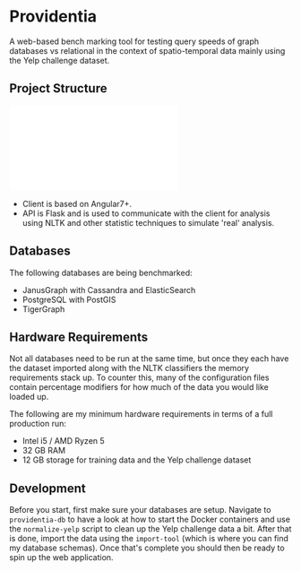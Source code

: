 # Providentia
A web-based bench marking tool for testing query speeds of graph databases vs relational in the context of spatio-temporal data mainly using the Yelp challenge dataset.

## Project Structure

![Providentia Structure](providentia-report/img/providentia-architecture.pdf "Providentia Structure")

* Client is based on Angular7+.
* API is Flask and is used to communicate with the client for analysis using NLTK and other statistic techniques to simulate 'real' analysis.

## Databases
The following databases are being benchmarked:
* JanusGraph with Cassandra and ElasticSearch
* PostgreSQL with PostGIS
* TigerGraph

## Hardware Requirements
Not all databases need to be run at the same time, but once they each have the dataset imported along with the NLTK classifiers the memory requirements stack up. To counter this, many of the configuration files contain percentage modifiers for how much of the data you would like loaded up. 

The following are my minimum hardware requirements in terms of a full production run:

* Intel i5 / AMD Ryzen 5
* 32 GB RAM
* 12 GB storage for training data and the Yelp challenge dataset

## Development

Before you start, first make sure your databases are setup. Navigate to `providentia-db` to have a look at how to start the Docker containers and use the `normalize-yelp` script to clean up the Yelp challenge data a bit. After that is done, import the data using the `import-tool` (which is where you can find my database schemas). Once that's complete you should then be ready to spin up the web application.
